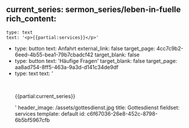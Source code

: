 current_series: sermon_series/leben-in-fuelle
rich_content:
  -
    type: text
    text: '<p>{{partial:services}}</p>'
  -
    type: button
    text: Anfahrt
    external_link: false
    target_page: 4cc7c9b2-6eed-4b55-bea1-79b7cbadcf42
    target_blank: false
  -
    type: button
    text: 'Häufige Fragen'
    target_blank: false
    target_page: aa8ad754-8ff5-463a-9a3d-d141c34de9df
  -
    type: text
    text: '<p><br></p><p>{{partial:current_series}}</p>'
header_image: /assets/gottesdienst.jpg
title: Gottesdienst
fieldset: services
template: default
id: c6f67036-26e8-452c-8798-6b5bf5967cfb
